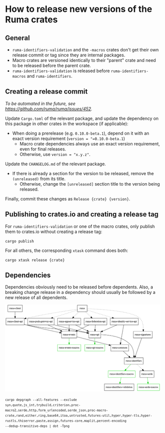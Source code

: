 # How to release new versions of the Ruma crates

## General

* `ruma-identifiers-validation` and the `-macros` crates don't get their own
  release commit or tag since they are internal packages.
* Macro crates are versioned identically to their "parent" crate and need to be
  released before the parent crate.
* `ruma-identifiers-validation` is released before `ruma-identifiers-macros`
  and `ruma-identifiers`.

## Creating a release commit

*To be automated in the future, see https://github.com/ruma/ruma/issues/452.*

Update `Cargo.toml` of the relevant package, and update the dependency on this
package in other crates in the workspace (if applicable):

* When doing a prerelease (e.g. `0.10.0-beta.1`), depend on it with an exact
  version requirement (`version = "=0.10.0-beta.1`)
  * Macro crate dependencies always use an exact version requirement, even for
    final releases.
  * Otherwise, use `version = "x.y.z"`.

Update the `CHANGELOG.md` of the relevant package.

* If there is already a section for the version to be released, remove the
  `(unreleased)` from its title.
  * Otherwise, change the `[unreleased]` section title to the version being
    released.

Finally, commit these changes as `Release {crate} {version}`.

## Publishing to crates.io and creating a release tag

For `ruma-identifiers-validation` or one of the macro crates, only publish them
to crates.io without creating a release tag:

```
cargo publish
```

For all others, the corresponding `xtask` command does both:

```
cargo xtask release {crate}
```

## Dependencies

Dependencies obviously need to be released before dependents. Also, a breaking
change release in a dependency should usually be followed by a new release of
all dependents.

![crate dependencies](./workspace_deps.png)

<small><code>cargo depgraph --all-features --exclude syn,quote,js_int,trybuild,criterion,proc-macro2,serde,http,form_urlencoded,serde_json,proc-macro-crate,rand,either,ring,base64,itoa,untrusted,futures-util,hyper,hyper-tls,hyper-rustls,thiserror,paste,assign,futures-core,maplit,percent-encoding --dedup-transitive-deps | dot -Tpng</code></small>
